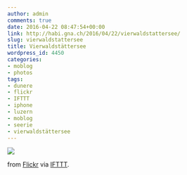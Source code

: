 ```yaml
---
author: admin
comments: true
date: 2016-04-22 08:47:54+00:00
link: http://habi.gna.ch/2016/04/22/vierwaldstattersee/
slug: vierwaldstattersee
title: Vierwaldstättersee
wordpress_id: 4450
categories:
- moblog
- photos
tags:
- dunere
- flickr
- IFTTT
- iphone
- luzern
- moblog
- seerie
- vierwaldstättersee
---
```


![](http://ift.tt/1YKfDYV)  
  

from [Flickr](http://flic.kr/p/Gu81Ac) via [IFTTT](http://ift.tt/1c4nCfM).
